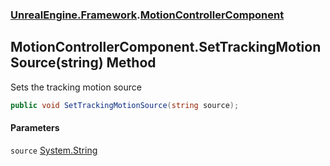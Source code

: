 ### [UnrealEngine.Framework](./UnrealEngine-Framework.md 'UnrealEngine.Framework').[MotionControllerComponent](./MotionControllerComponent.md 'UnrealEngine.Framework.MotionControllerComponent')
## MotionControllerComponent.SetTrackingMotionSource(string) Method
Sets the tracking motion source  
```csharp
public void SetTrackingMotionSource(string source);
```
#### Parameters
<a name='UnrealEngine-Framework-MotionControllerComponent-SetTrackingMotionSource(string)-source'></a>
`source` [System.String](https://docs.microsoft.com/en-us/dotnet/api/System.String 'System.String')  
  
